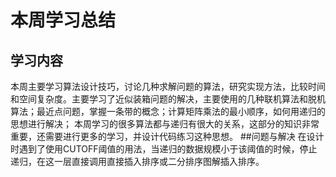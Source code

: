 # 本周学习总结
## 学习内容
本周主要学习算法设计技巧，讨论几种求解问题的算法，研究实现方法，比较时间和空间复杂度。主要学习了近似装箱问题的解决，主要使用的几种联机算法和脱机算法；最近点问题，掌握一条带的概念；计算矩阵乘法的最小顺序，如何用递归的思想进行解决；
本周学习的很多算法都与递归有很大的关系，这部分的知识非常重要，还需要进行更多的学习，并设计代码练习这种思想。
##问题与解决
在设计时遇到了使用CUTOFF阈值的用法，当递归的数据规模小于该阈值的时候，停止递归，在这一层直接调用直接插入排序或二分排序图解插入排序。
